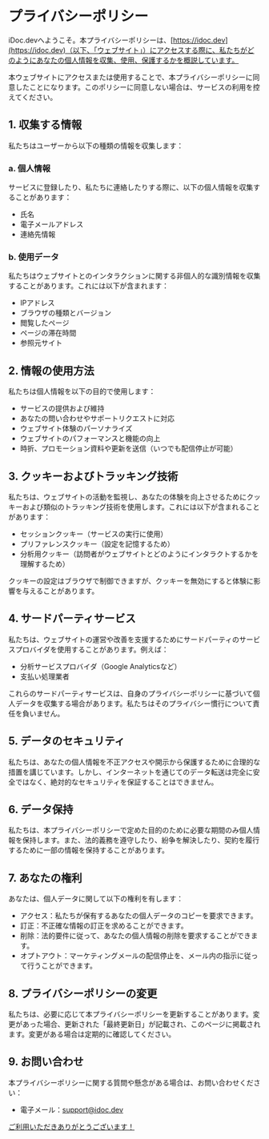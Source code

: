 # プライバシーポリシー

iDoc.devへようこそ。本プライバシーポリシーは、[https://idoc.dev](https://idoc.dev)（以下、「ウェブサイト」）にアクセスする際に、私たちがどのようにあなたの個人情報を収集、使用、保護するかを概説しています。

本ウェブサイトにアクセスまたは使用することで、本プライバシーポリシーに同意したことになります。このポリシーに同意しない場合は、サービスの利用を控えてください。

## 1. 収集する情報

私たちはユーザーから以下の種類の情報を収集します：

### a. 個人情報
サービスに登録したり、私たちに連絡したりする際に、以下の個人情報を収集することがあります：
- 氏名
- 電子メールアドレス
- 連絡先情報

### b. 使用データ
私たちはウェブサイトとのインタラクションに関する非個人的な識別情報を収集することがあります。これには以下が含まれます：
- IPアドレス
- ブラウザの種類とバージョン
- 閲覧したページ
- ページの滞在時間
- 参照元サイト

## 2. 情報の使用方法

私たちは個人情報を以下の目的で使用します：
- サービスの提供および維持
- あなたの問い合わせやサポートリクエストに対応
- ウェブサイト体験のパーソナライズ
- ウェブサイトのパフォーマンスと機能の向上
- 時折、プロモーション資料や更新を送信（いつでも配信停止が可能）

## 3. クッキーおよびトラッキング技術

私たちは、ウェブサイトの活動を監視し、あなたの体験を向上させるためにクッキーおよび類似のトラッキング技術を使用します。これには以下が含まれることがあります：
- セッションクッキー（サービスの実行に使用）
- プリファレンスクッキー（設定を記憶するため）
- 分析用クッキー（訪問者がウェブサイトとどのようにインタラクトするかを理解するため）

クッキーの設定はブラウザで制御できますが、クッキーを無効にすると体験に影響を与えることがあります。

## 4. サードパーティサービス

私たちは、ウェブサイトの運営や改善を支援するためにサードパーティのサービスプロバイダを使用することがあります。例えば：
- 分析サービスプロバイダ（Google Analyticsなど）
- 支払い処理業者

これらのサードパーティサービスは、自身のプライバシーポリシーに基づいて個人データを収集する場合があります。私たちはそのプライバシー慣行について責任を負いません。

## 5. データのセキュリティ

私たちは、あなたの個人情報を不正アクセスや開示から保護するために合理的な措置を講じています。しかし、インターネットを通じてのデータ転送は完全に安全ではなく、絶対的なセキュリティを保証することはできません。

## 6. データ保持

私たちは、本プライバシーポリシーで定めた目的のために必要な期間のみ個人情報を保持します。また、法的義務を遵守したり、紛争を解決したり、契約を履行するために一部の情報を保持することがあります。

## 7. あなたの権利

あなたは、個人データに関して以下の権利を有します：
- アクセス：私たちが保有するあなたの個人データのコピーを要求できます。
- 訂正：不正確な情報の訂正を求めることができます。
- 削除：法的要件に従って、あなたの個人情報の削除を要求することができます。
- オプトアウト：マーケティングメールの配信停止を、メール内の指示に従って行うことができます。

## 8. プライバシーポリシーの変更

私たちは、必要に応じて本プライバシーポリシーを更新することがあります。変更があった場合、更新された「最終更新日」が記載され、このページに掲載されます。変更がある場合は定期的に確認してください。

## 9. お問い合わせ

本プライバシーポリシーに関する質問や懸念がある場合は、お問い合わせください：
- 電子メール：[support@idoc.dev](mailto:support@idoc.dev)

[ご利用いただきありがとうございます！](https://idoc.dev/ja/)
